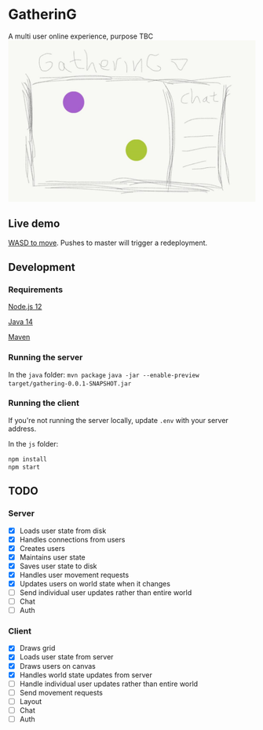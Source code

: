 # GatherinG
A multi user online experience, purpose TBC
![GatheringG Sketch](https://github.com/JamesTwisleton/gathering/blob/master/images/gathering.jpeg)

## Live demo
[WASD to move](http://64.227.45.141:3000/gathering).
Pushes to master will trigger a redeployment.

## Development
### Requirements
[Node.js 12](https://nodejs.org/en/download/)

[Java 14](https://www.oracle.com/java/technologies/javase/jdk14-archive-downloads.html)

[Maven](https://maven.apache.org/download.cgi)
### Running the server
In the `java` folder:
`mvn package`
`java -jar --enable-preview target/gathering-0.0.1-SNAPSHOT.jar`
### Running the client
If you're not running the server locally, update `.env` with your server address.

In the `js` folder:
```node
npm install
npm start
```
## TODO
### Server
- [x] Loads user state from disk
- [x] Handles connections from users
- [x] Creates users
- [x] Maintains user state
- [x] Saves user state to disk
- [x] Handles user movement requests
- [x] Updates users on world state when it changes
- [ ] Send individual user updates rather than entire world
- [ ] Chat
- [ ] Auth
### Client
- [x] Draws grid
- [x] Loads user state from server
- [x] Draws users on canvas
- [x] Handles world state updates from server
- [ ] Handle individual user updates rather than entire world
- [ ] Send movement requests
- [ ] Layout
- [ ] Chat
- [ ] Auth